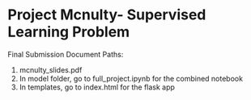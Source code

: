 # Project Mcnulty- Supervised Learning Problem

Final Submission Document Paths:
1. mcnulty_slides.pdf
2. In model folder, go to full_project.ipynb for the combined notebook
3. In templates, go to index.html for the flask app
